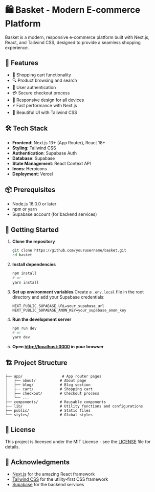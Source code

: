 # 🛍️ Basket - Modern E-commerce Platform

Basket is a modern, responsive e-commerce platform built with Next.js, React, and Tailwind CSS, designed to provide a seamless shopping experience.

## 🚀 Features

- 🛒 Shopping cart functionality
- 🔍 Product browsing and search
- 🔐 User authentication
- 💳 Secure checkout process
- 📱 Responsive design for all devices
- ⚡ Fast performance with Next.js
- 🎨 Beautiful UI with Tailwind CSS

## 🛠️ Tech Stack

- **Frontend**: Next.js 13+ (App Router), React 18+
- **Styling**: Tailwind CSS
- **Authentication**: Supabase Auth
- **Database**: Supabase
- **State Management**: React Context API
- **Icons**: Heroicons
- **Deployment**: Vercel

## 📦 Prerequisites

- Node.js 18.0.0 or later
- npm or yarn
- Supabase account (for backend services)

## 🚀 Getting Started

1. **Clone the repository**
   ```bash
   git clone https://github.com/yourusername/basket.git
   cd basket
   ```

2. **Install dependencies**
   ```bash
   npm install
   # or
   yarn install
   ```

3. **Set up environment variables**
   Create a `.env.local` file in the root directory and add your Supabase credentials:
   ```env
   NEXT_PUBLIC_SUPABASE_URL=your_supabase_url
   NEXT_PUBLIC_SUPABASE_ANON_KEY=your_supabase_anon_key
   ```

4. **Run the development server**
   ```bash
   npm run dev
   # or
   yarn dev
   ```

5. **Open [http://localhost:3000](http://localhost:3000) in your browser**

## 🏗️ Project Structure

```
├── app/                  # App router pages
│   ├── about/           # About page
│   ├── blog/            # Blog section
│   ├── cart/            # Shopping cart
│   ├── checkout/        # Checkout process
│   └── ...
├── components/          # Reusable components
├── lib/                 # Utility functions and configurations
├── public/              # Static files
└── styles/              # Global styles
```

## 📝 License

This project is licensed under the MIT License - see the [LICENSE](LICENSE) file for details.

## 🙏 Acknowledgments

- [Next.js](https://nextjs.org/) for the amazing React framework
- [Tailwind CSS](https://tailwindcss.com/) for the utility-first CSS framework
- [Supabase](https://supabase.com/) for the backend services
